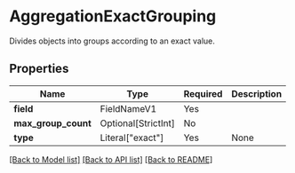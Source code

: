 # AggregationExactGrouping

Divides objects into groups according to an exact value.

## Properties
| Name | Type | Required | Description |
| ------------ | ------------- | ------------- | ------------- |
**field** | FieldNameV1 | Yes |  |
**max_group_count** | Optional[StrictInt] | No |  |
**type** | Literal["exact"] | Yes | None |


[[Back to Model list]](../../README.md#documentation-for-models) [[Back to API list]](../../README.md#documentation-for-api-endpoints) [[Back to README]](../../README.md)
